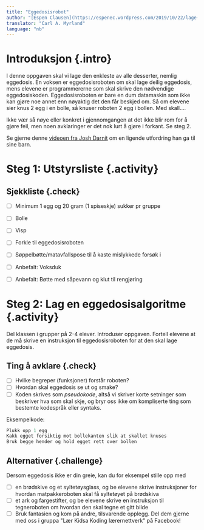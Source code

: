 ```yaml
---
title: "Eggedosisrobot"
author: "[Espen Clausen](https://espenec.wordpress.com/2019/10/22/lage-eggedosis)"
translator: "Carl A. Myrland"
language: "nb"
---
```



# Introduksjon {.intro}

I denne oppgaven skal vi lage den enkleste av alle desserter, nemlig eggedosis. En voksen er eggedosisroboten om skal lage deilig eggedosis, mens elevene er programmererne som skal skrive den nødvendige eggedosiskoden. Eggedosisroboten er bare en dum datamaskin som ikke kan gjøre noe annet enn nøyaktig det den får beskjed om. Så om elevene sier knus 2 egg i en bolle, så knuser roboten 2 egg i bollen. Med skall….

Ikke vær så nøye eller konkret i gjennomgangen at det ikke blir rom for å gjøre feil, men noen avklaringer er det nok lurt å gjøre i forkant. Se steg 2.

Se gjerne denne [videoen fra Josh Darnit](https://youtu.be/cDA3_5982h8) om en ligende utfordring han ga til sine barn.

# Steg 1: Utstyrsliste {.activity}

## Sjekkliste {.check}

- [ ] Minimum 1 egg og 20 gram (1 spiseskje) sukker pr gruppe

- [ ] Bolle
- [ ] Visp
- [ ] Forkle til eggedosisroboten

- [ ] Søppelbøtte/matavfallspose til å kaste mislykkede forsøk i

- [ ] Anbefalt: Voksduk

- [ ] Anbefalt: Bøtte med såpevann og klut til rengjøring

# Steg 2: Lag en eggedosisalgoritme {.activity}

Del klassen i grupper på 2-4 elever. Introduser oppgaven. Fortell elevene at de må skrive en instruksjon til eggedosisroboten for at den skal lage eggedosis.

## Ting å avklare {.check}

- [ ] Hvilke begreper (funksjoner) forstår roboten?
- [ ] Hvordan skal eggedosis se ut og smake?
- [ ] Koden skrives som *pseudokode*, altså vi skriver korte setninger som beskriver hva som skal skje, og bryr oss ikke om kompliserte ting som bestemte kodespråk eller syntaks.

Eksempelkode:

```Java
Plukk opp 1 egg
Kakk egget forsiktig mot bollekanten slik at skallet knuses
Bruk begge hender og hold egget rett over bollen
```

## Alternativer {.challenge}

Dersom eggedosis ikke er din greie, kan du for eksempel stille opp med
- [ ] en brødskive og et syltetøysglass, og be elevene skrive instruksjoner for hvordan matpakkeroboten skal få syltetøyet på brødskiva
- [ ] et ark og fargestifter, og be elevene skrive en instruksjon til tegneroboten om hvordan den skal tegne et gitt bilde
- [ ] Bruk fantasien og kom på andre, tilsvarende opplegg. Del dem gjerne med oss i gruppa "Lær Kidsa Koding lærernettverk" på Facebook!
#

